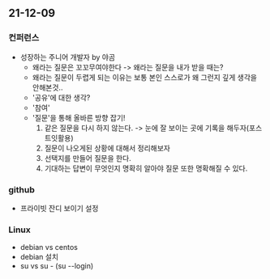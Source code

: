 ## 21-12-09
### 컨퍼런스
- 성장하는 주니어 개발자 by 야곰
	- 왜라는 질문은 꼬꼬무여야한다 -> 왜라는 질문을 내가 받을 때는?
	- 왜라는 질문이 두렵게 되는 이유는 보통 본인 스스로가 왜 그런지 깊게 생각을 안해본것..
	- '공유'에 대한 생각?
	- '참여'
	- '질문'을 통해 올바른 방향 잡기!
		1. 같은 질문을 다시 하지 않는다. -> 눈에 잘 보이는 곳에 기록을 해두자(포스트잇활용)
		2. 질문이 나오게된 상황에 대해서 정리해보자
		3. 선택지를 만들어 질문을 한다.
		4. 기대하는 답변이 무엇인지 명확히 알아야 질문 또한 명확해질 수 있다.
### github
- 프라이빗 잔디 보이기 설정

### Linux
- debian vs centos
- debian 설치
- su vs su - (su --login)
